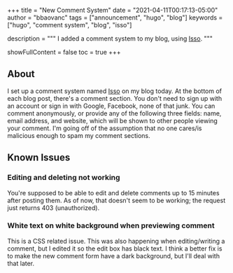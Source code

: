+++
title = "New Comment System"
date = "2021-04-11T00:17:13-05:00"
author = "bbaovanc"
tags = ["announcement", "hugo", "blog"]
keywords = ["hugo", "comment system", "blog", "isso"]

description = """
I added a comment system to my blog, using [Isso](https://posativ.org/isso/).
"""

showFullContent = false
toc = true
+++

## About

I set up a comment system named [Isso](https://posativ.org/isso/) on my blog
today. At the bottom of each blog post, there's a comment section. You don't
need to sign up with an account or sign in with Google, Facebook, none of that
junk. You can comment anonymously, or provide any of the following three fields:
name, email address, and website, which will be shown to other people viewing
your comment. I'm going off of the assumption that no one cares/is malicious
enough to spam my comment sections.

## Known Issues

### Editing and deleting not working

You're supposed to be able to edit and delete comments up to 15 minutes after
posting them. As of now, that doesn't seem to be working; the request just
returns 403 (unauthorized).

### White text on white background when previewing comment

This is a CSS related issue. This was also happening when editing/writing a
comment, but I edited it so the edit box has black text. I think a better fix is
to make the new comment form have a dark background, but I'll deal with that
later.
